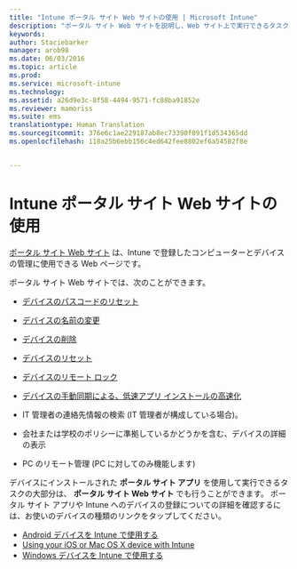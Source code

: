 ```yaml
---
title: "Intune ポータル サイト Web サイトの使用 | Microsoft Intune"
description: "ポータル サイト Web サイトを説明し、Web サイト上で実行できるタスクの手順へのリンクを示します"
keywords: 
author: Staciebarker
manager: arob98
ms.date: 06/03/2016
ms.topic: article
ms.prod: 
ms.service: microsoft-intune
ms.technology: 
ms.assetid: a26d9e3c-8f58-4494-9571-fc88ba91852e
ms.reviewer: mamoriss
ms.suite: ems
translationtype: Human Translation
ms.sourcegitcommit: 376e6c1ae229187ab8ec73390f091f1d534365dd
ms.openlocfilehash: 118a25b6ebb156c4ed642fee8802ef6a54582f8e


---
```


# Intune ポータル サイト Web サイトの使用
[ポータル サイト Web サイト](http://portal.manage.microsoft.com) は、Intune で登録したコンピューターとデバイスの管理に使用できる Web ページです。

ポータル サイト Web サイトでは、次のことができます。

-   [デバイスのパスコードのリセット](reset-your-passcode-cpwebsite.md)

-   [デバイスの名前の変更](rename-your-device-cpwebsite.md)

-   [デバイスの削除](remove-your-device-cpwebsite.md)

-   [デバイスのリセット](reset-your-device-cpwebsite.md)

-   [デバイスのリモート ロック](remote-lock-your-device-cpwebsite.md)

-   [デバイスの手動同期による、低速アプリ インストールの高速化](sync-your-device-manually-cpwebsite.md)

-   IT 管理者の連絡先情報の検索 (IT 管理者が構成している場合)。 

-   会社または学校のポリシーに準拠しているかどうかを含む、デバイスの詳細の表示

-   PC のリモート管理 (PC に対してのみ機能します)

デバイスにインストールされた **ポータル サイト アプリ** を使用して実行できるタスクの大部分は、 **ポータル サイト Web サイト** でも行うことができます。 ポータル サイト アプリや Intune へのデバイスの登録についての詳細を確認するには、お使いのデバイスの種類のリンクをタップしてください。

- [Android デバイスを Intune で使用する](using-your-android-device-with-intune.md)
- [Using your iOS or Mac OS X device with Intune](using-your-ios-or-mac-os-x-device-with-intune.md)
- [Windows デバイスを Intune で使用する](using-your-windows-device-with-intune.md)



<!--HONumber=Jul16_HO3-->


